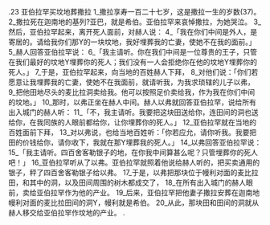 .23 
亚伯拉罕买坟地葬撒拉 
1_撒拉享寿一百二十七岁，这是撒拉一生的岁数(37)。 2_撒拉死在迦南地的基列?亚巴，就是希伯。亚伯拉罕来哀悼撒拉，为她哭泣。 3_然后，亚伯拉罕起来，离开死人面前，对赫人说： 4_「我在你们中间是外人，是寄居的。请给我你们那Y的一块坟地，我好埋葬我的亡妻，使她不在我的面前。」 5_赫人回答亚伯拉罕说： 6_「我主请听。你在我们中间是一位尊贵的王子，只管在我们最好的坟地Y埋葬你的死人；我们没有一人会拒绝你在他的坟地Y埋葬你的死人。」 7_于是，亚伯拉罕起来，向当地的百姓赫人下拜， 8_对他们说：「你们若愿意让我埋葬我的亡妻，使她不在我面前，就请听我，为我求琐辖的儿子以弗， 9_把他田地尽头的麦比拉洞卖给我。他可以按照足价卖给我，作为我在你们中间的坟地。」 10_那时，以弗正坐在赫人中间。赫人以弗就回答亚伯拉罕，说给所有出入城门的赫人听： 11_「不，我主请听。我要把这块田送给你，连田间的洞也送给你，在我同族的人眼前都给你，让你埋葬你的死人。」 12_亚伯拉罕就在当地的百姓面前下拜， 13_对以弗说，也给当地百姓听：「你若应允，请你听我。我要把田的价钱给你，请你收下，我就在那Y埋葬我的死人。」 14_以弗回答亚伯拉罕说： 15_「我主请听。四百舍客勒银子的地，在你我中间算甚么呢？只管埋葬你的死人吧！」 16_亚伯拉罕听从了以弗。亚伯拉罕就照着他说给赫人听的，把买卖通用的银子，秤了四百舍客勒银子给以弗。 
17_于是，以弗把那块位于幔利对面的麦比拉田，和其中的洞，以及田间周围的树木都成交了， 18_在所有出入城门的赫人眼前，卖给亚伯拉罕作为他的产业。 19_后来，亚伯拉罕把他妻子撒拉安葬在迦南地幔利对面的麦比拉田间的洞Y，幔利就是希伯。 20_从此，那块田和田间的洞就从赫人移交给亚伯拉罕作坟地的产业。 
.